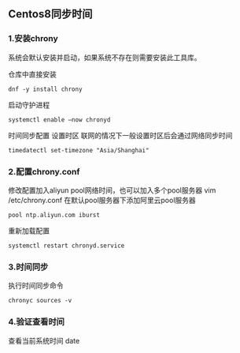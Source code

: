 ## Centos8同步时间

### 1.安装chrony
系统会默认安装并启动，如果系统不存在则需要安装此工具库。

仓库中直接安装
```
dnf -y install chrony
```
启动守护进程
```
systemctl enable –now chronyd
```
时间同步配置 设置时区
联网的情况下一般设置时区后会通过网络同步时间
```
timedatectl set-timezone "Asia/Shanghai"
```

### 2.配置chrony.conf
修改配置加入aliyun pool网络时间，也可以加入多个pool服务器
vim /etc/chrony.conf
在默认pool服务器下添加阿里云pool服务器
```
pool ntp.aliyun.com iburst
```
重新加载配置
```
systemctl restart chronyd.service
```
### 3.时间同步
执行时间同步命令
```
chronyc sources -v
```
### 4.验证查看时间
查看当前系统时间
date
<!--stackedit_data:
eyJoaXN0b3J5IjpbMTk2MDQ0MzAxOSwtOTQ4NzQ2Mjg1XX0=
-->